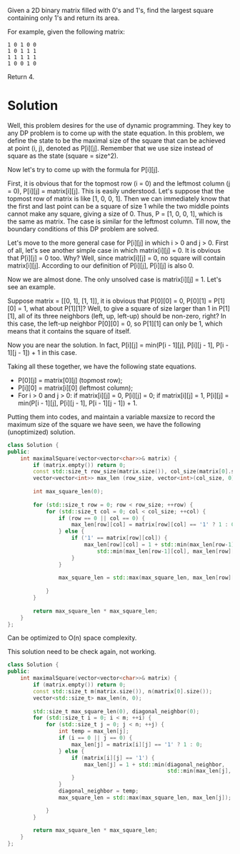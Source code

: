 Given a 2D binary matrix filled with 0's and 1's, find the largest square containing only 1's and return its area.

For example, given the following matrix:
```
1 0 1 0 0
1 0 1 1 1
1 1 1 1 1
1 0 0 1 0
```  
Return 4.


# Solution
Well, this problem desires for the use of dynamic programming. They key to any DP problem is to come up with the state equation. In this problem, we define the state to be the maximal size of the square that can be achieved at point (i, j), denoted as P[i][j]. Remember that we use size instead of square as the state (square = size^2).

Now let's try to come up with the formula for P[i][j].

First, it is obvious that for the topmost row (i = 0) and the leftmost column (j = 0), P[i][j] = matrix[i][j]. This is easily understood. Let's suppose that the topmost row of matrix is like [1, 0, 0, 1]. Then we can immediately know that the first and last point can be a square of size 1 while the two middle points cannot make any square, giving a size of 0. Thus, P = [1, 0, 0, 1], which is the same as matrix. The case is similar for the leftmost column. Till now, the boundary conditions of this DP problem are solved.

Let's move to the more general case for P[i][j] in which i > 0 and j > 0. First of all, let's see another simple case in which matrix[i][j] = 0. It is obvious that P[i][j] = 0 too. Why? Well, since matrix[i][j] = 0, no square will contain matrix[i][j]. According to our definition of P[i][j], P[i][j] is also 0.

Now we are almost done. The only unsolved case is matrix[i][j] = 1. Let's see an example.

Suppose matrix = [[0, 1], [1, 1]], it is obvious that P[0][0] = 0, P[0][1] = P[1][0] = 1, what about P[1][1]? Well, to give a square of size larger than 1 in P[1][1], all of its three neighbors (left, up, left-up) should be non-zero, right? In this case, the left-up neighbor P[0][0] = 0, so P[1][1] can only be 1, which means that it contains the square of itself.

Now you are near the solution. In fact, P[i][j] = min(P[i - 1][j], P[i][j - 1], P[i - 1][j - 1]) + 1 in this case.

Taking all these together, we have the following state equations.

* P[0][j] = matrix[0][j] (topmost row);
* P[i][0] = matrix[i][0] (leftmost column);
* For i > 0 and j > 0: if matrix[i][j] = 0, P[i][j] = 0; if matrix[i][j] = 1, P[i][j] = min(P[i - 1][j], P[i][j - 1], P[i - 1][j - 1]) + 1.
  
Putting them into codes, and maintain a variable maxsize to record the maximum size of the square we have seen, we have the following (unoptimized) solution.
  
```cpp
class Solution {
public:
    int maximalSquare(vector<vector<char>>& matrix) {
        if (matrix.empty()) return 0;
        const std::size_t row_size(matrix.size()), col_size(matrix[0].size());
        vector<vector<int>> max_len (row_size, vector<int>(col_size, 0));
        
        int max_square_len(0);
        
        for (std::size_t row = 0; row < row_size; ++row) {
            for (std::size_t col = 0; col < col_size; ++col) {
                if (row == 0 || col == 0) {
                    max_len[row][col] = matrix[row][col] == '1' ? 1 : 0;
                } else {
                    if ('1' == matrix[row][col]) {
                        max_len[row][col] = 1 + std::min(max_len[row-1][col-1],
                            std::min(max_len[row-1][col], max_len[row][col-1]) );
                    }
                }
                
                max_square_len = std::max(max_square_len, max_len[row][col]);
                
            }
        }
        
        return max_square_len * max_square_len;
    }
};
```

Can be optimized to O(n) space complexity.

This solution need to be check again, not working.

```cpp
class Solution {
public:
    int maximalSquare(vector<vector<char>>& matrix) {
        if (matrix.empty()) return 0;
        const std::size_t m(matrix.size()), n(matrix[0].size());
        vector<std::size_t> max_len(n, 0);
        
        std::size_t max_square_len(0), diagonal_neighbor(0);
        for (std::size_t i = 0; i < m; ++i) {
            for (std::size_t j = 0; j < n; ++j) {
                int temp = max_len[j];
                if (i == 0 || j == 0) {
                    max_len[j] = matrix[i][j] == '1' ? 1 : 0;
                } else {
                    if (matrix[i][j] == '1') {
                        max_len[j] = 1 + std::min(diagonal_neighbor, 
                                                  std::min(max_len[j], max_len[j-1]));
                    }
                }
                diagonal_neighbor = temp;
                max_square_len = std::max(max_square_len, max_len[j]);

            }
        }
        
        return max_square_len * max_square_len;
    }
};
```
